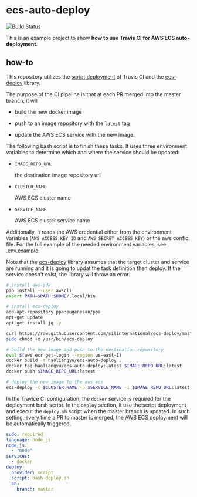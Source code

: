 # ecs-auto-deploy

[![Build Status](https://travis-ci.org/haoliangyu/ecs-auto-deploy.svg?branch=master)](https://travis-ci.org/haoliangyu/ecs-auto-deploy)

This is an example project to show **how to use Travis CI for AWS ECS auto-deployment**.

## how-to

This repository utilizes the [script deployment](https://docs.travis-ci.com/user/deployment/script/) of Travis CI and the  [ecs-deploy](https://github.com/silinternational/ecs-deploy) library.

The purpose of the CI pipeline is that at each PR merged into the master branch, it will

* build the new docker image

* push to an image repository with the `latest` tag

* update the AWS ECS service with the new image.

The following bash script is to finish these tasks. It uses three environment variables to determine which and where the service should be updated:

* `IMAGE_REPO_URL`

  the destination image repository url

* `CLUSTER_NAME`

  AWS ECS cluster name

* `SERVICE_NAME`

  AWS ECS cluster service name

Additionally, it reads the AWS credential either from the environment variables (`AWS_ACCESS_KEY_ID` and `AWS_SECRET_ACCESS_KEY`) or the aws config file. For the full example of the needed environment variables, see [.env.example](./.env.example).

Note that the [ecs-deploy](https://github.com/silinternational/ecs-deploy) library assumes that the target cluster and service are running and it is going to updat the task definition then deploy. If the service doesn't exist, the library will throw an error.

``` bash
# install aws-sdk
pip install --user awscli
export PATH=$PATH:$HOME/.local/bin

# install ecs-deploy
add-apt-repository ppa:eugenesan/ppa
apt-get update
apt-get install jq -y

curl https://raw.githubusercontent.com/silinternational/ecs-deploy/master/ecs-deploy | sudo tee -a /usr/bin/ecs-deploy
sudo chmod +x /usr/bin/ecs-deploy

# build the new image and push to the destination repository
eval $(aws ecr get-login --region us-east-1)
docker build -t haoliangyu/ecs-auto-deploy .
docker tag haoliangyu/ecs-auto-deploy:latest $IMAGE_REPO_URL:latest
docker push $IMAGE_REPO_URL:latest

# deploy the new image to the aws ecs
ecs-deploy -c $CLUSTER_NAME -n $SERVICE_NAME -i $IMAGE_REPO_URL:latest
```

In the Travice CI configuration, the `docker` service is required for the deployment bash script. In the `deploy` section, it use the script deployment and execut the `deploy.sh` script when the master branch is updated. In such setting, every time a PR to master is merged, the AWS ECS deployment will be automatically triggered.

``` yaml
sudo: required
language: node_js
node_js:
  - "node"
services:
  - docker
deploy:
  provider: script
  script: bash deploy.sh
  on:
    branch: master
```
